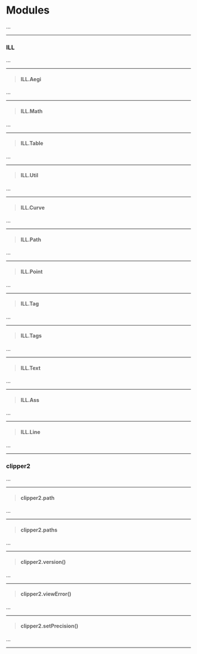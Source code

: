 # Modules
...

---

### ILL
...

---

> #### ILL.Aegi
...

---

> #### ILL.Math
...

---

> #### ILL.Table
...

---

> #### ILL.Util
...

---

> #### ILL.Curve
...

---

> #### ILL.Path
...

---

> #### ILL.Point
...

---

> #### ILL.Tag
...

---

> #### ILL.Tags
...

---

> #### ILL.Text
...

---

> #### ILL.Ass
...

---

> #### ILL.Line
...

---

### clipper2
...

---

> #### clipper2.path
...

---

> #### clipper2.paths
...

---

> #### clipper2.version()
...

---

> #### clipper2.viewError()
...

---

> #### clipper2.setPrecision()
...

---